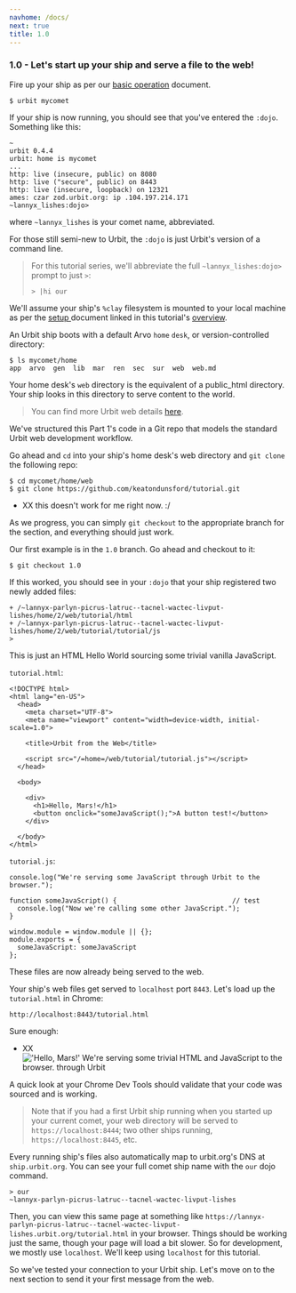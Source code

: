```yaml
---
navhome: /docs/
next: true
title: 1.0
---
```


### 1.0 - Let's start up your ship and serve a file to the web!

Fire up your ship as per our [basic operation](https://urbit.org/docs/using/admin/) document.

```
$ urbit mycomet
```

If your ship is now running, you should see that you've entered the `:dojo`. Something like this:

```
~
urbit 0.4.4
urbit: home is mycomet
...
http: live (insecure, public) on 8080
http: live ("secure", public) on 8443
http: live (insecure, loopback) on 12321
ames: czar zod.urbit.org: ip .104.197.214.171
~lannyx_lishes:dojo>
```

where `~lannyx_lishes` is your comet name, abbreviated.

For those still semi-new to Urbit, the `:dojo` is just Urbit's version of a command line.

> For this tutorial series, we'll abbreviate the full `~lannyx_lishes:dojo>` prompt to just `>`:
> ```
> > |hi our
> ```

We'll assume your ship's `%clay` filesystem is mounted to your local machine as per the [setup ](https://urbit.org/docs/using/setup) document linked in this tutorial's [overview](/~~/tutorial/1).

An Urbit ship boots with a default Arvo `home` `desk`, or version-controlled directory:

```
$ ls mycomet/home
app  arvo  gen  lib  mar  ren  sec  sur  web  web.md
```

Your home desk's `web` directory is the equivalent of a public_html directory. Your ship looks in this directory to serve content to the world.

> You can find more Urbit web details [here](https://urbit.org/docs/using/web/).

We've structured this Part 1's code in a Git repo that models the standard Urbit web development workflow.

Go ahead and `cd` into your ship's home desk's web directory and `git clone` the following repo:

```
$ cd mycomet/home/web
$ git clone https://github.com/keatondunsford/tutorial.git
```
* XX this doesn't work for me right now. :/

As we progress, you can simply `git checkout` to the appropriate branch for the section, and everything should just work.

Our first example is in the `1.0` branch. Go ahead and checkout to it:

```
$ git checkout 1.0
```

If this worked, you should see in your `:dojo` that your ship registered two newly added files:

```
+ /~lannyx-parlyn-picrus-latruc--tacnel-wactec-livput-lishes/home/2/web/tutorial/html
+ /~lannyx-parlyn-picrus-latruc--tacnel-wactec-livput-lishes/home/2/web/tutorial/tutorial/js
>
```

This is just an HTML Hello World sourcing some trivial vanilla JavaScript.

`tutorial.html`:

```
<!DOCTYPE html>
<html lang="en-US">
  <head>
    <meta charset="UTF-8">
    <meta name="viewport" content="width=device-width, initial-scale=1.0">

    <title>Urbit from the Web</title>

    <script src="/=home=/web/tutorial/tutorial.js"></script>
  </head>

  <body>

    <div>
      <h1>Hello, Mars!</h1>
      <button onclick="someJavaScript();">A button test!</button>
    </div>

  </body>
</html>
```

`tutorial.js`:

```
console.log("We're serving some JavaScript through Urbit to the browser.");

function someJavaScript() {                             // test
  console.log("Now we're calling some other JavaScript.");
}

window.module = window.module || {};
module.exports = {
  someJavaScript: someJavaScript
};
```

These files are now already being served to the web.

Your ship's web files get served to `localhost` port `8443`. Let's load up the `tutorial.html` in Chrome:

```
http://localhost:8443/tutorial.html
```

Sure enough:

* XX
!['Hello, Mars!' We're serving some trivial HTML and JavaScript to the browser. through Urbit](https://placeimg.com/640/480/arch/grayscale)

A quick look at your Chrome Dev Tools should validate that your code was sourced and is working.

> Note that if you had a first Urbit ship running when you started up your current comet, your web directory will be served to `https://localhost:8444`; two other ships running, `https://localhost:8445`, etc.

Every running ship's files also automatically map to urbit.org's DNS at `ship.urbit.org`. You can see your full comet ship name with the `our` dojo command.

```
> our
~lannyx-parlyn-picrus-latruc--tacnel-wactec-livput-lishes
```

Then, you can view this same page at something like `https://lannyx-parlyn-picrus-latruc--tacnel-wactec-livput-lishes.urbit.org/tutorial.html` in your browser. Things should be working just the same, though your page will load a bit slower. So for development, we mostly use `localhost`. We'll keep using `localhost` for this tutorial.

So we've tested your connection to your Urbit ship. Let's move on to the next section to send it your first message from the web.
